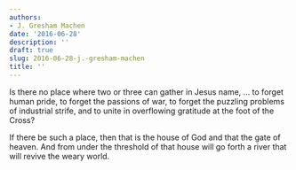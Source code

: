 ```yaml
---
authors:
- J. Gresham Machen
date: '2016-06-28'
description: ''
draft: true
slug: 2016-06-28-j.-gresham-machen
title: ''
---
```

Is there no place where two or three can gather in Jesus name, … to forget human pride, to forget the passions of war, to forget the puzzling problems of industrial strife, and to unite in overflowing gratitude at the foot of the Cross? 

If there be such a place, then that is the house of God and that the gate of heaven. And from under the threshold of that house will go forth a river that will revive the weary world.



